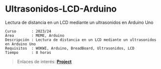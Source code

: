 # Ultrasonidos-LCD-Arduino
Lectura de distancia en un LCD mediante un ultrasonidos en Arduino Uno

```
Curso       : 2023/24
Área        : MEME, Arduino
Descripción : Lectura de distancia en un LCD mediante un ultrasonidos en Arduino Uno
Requisitos  : WOKWI, Arduino, BreadBoard, Ultrasonidos, LCD
Tiempo      : 8 horas
```
  > Enlaces de interés: [**Project**]([https://wokwi.com/projects/390518841931996161](https://wokwi.com/projects/389879818234184705)https://wokwi.com/projects/389879818234184705)
